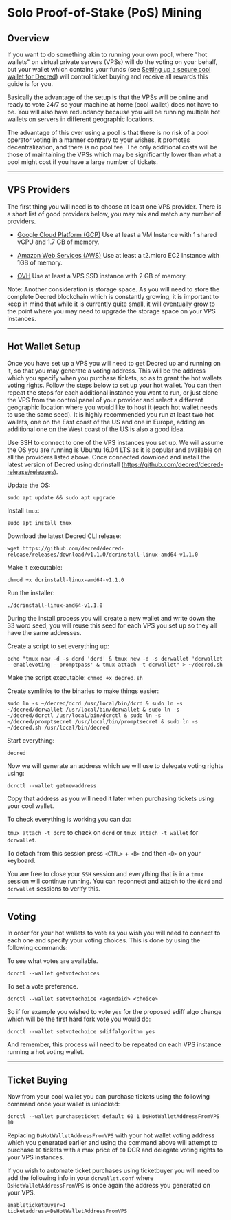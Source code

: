 # **Solo Proof-of-Stake (PoS) Mining**


## **Overview**
If you want to do something akin to running your own pool, where "hot wallets" on virtual private servers (VPSs) will do the voting on your behalf, but your wallet which contains your funds (see [Setting up a secure cool wallet for Decred](secure-cool-wallet.md)) will control ticket buying and receive all rewards this guide is for you.

Basically the advantage of the setup is that the VPSs will be online and ready to vote 24/7 so your machine at home (cool wallet) does not have to be. You will also have redundancy because you will be running multiple hot wallets on servers in different geographic locations.

The advantage of this over using a pool is that there is no risk of a pool operator voting in a manner contrary to your wishes, it promotes decentralization, and there is no pool fee. The only additional costs will be those of maintaining the VPSs which may be significantly lower than what a pool might cost if you have a large number of tickets.

---

## **VPS Providers**
The first thing you will need is to choose at least one VPS provider. There is a short list of good providers below, you may mix and match any number of providers.

* [Google Cloud Platform (GCP)](https://cloud.google.com/)
Use at least a VM Instance with 1 shared vCPU and 1.7 GB of memory.

* [Amazon Web Services (AWS)](https://aws.amazon.com/)
Use at least a t2.micro EC2 Instance with 1GB of memory.

* [OVH](https://www.ovh.com/)
Use at least a VPS SSD instance with 2 GB of memory.

Note: Another consideration is storage space. As you will need to store the complete Decred blockchain which is constantly growing, it is important to keep in mind that while it is currently quite small, it will eventually grow to the point where you may need to upgrade the storage space on your VPS instances.

---

## **Hot Wallet Setup**

Once you have set up a VPS you will need to get Decred up and running on it, so that you may generate a voting address. This will be the address which you specify when you purchase tickets, so as to grant the hot wallets voting rights. Follow the steps below to set up your hot wallet. You can then repeat the steps for each additional instance you want to run, or just clone the VPS from the control panel of your provider and select a different geographic location where you would like to host it (each hot wallet needs to use the same seed). It is highly recommended you run at least two hot wallets, one on the East coast of the US and one in Europe, adding an additional one on the West coast of the US is also a good idea.

Use SSH to connect to one of the VPS instances you set up. We will assume the OS you are running is Ubuntu 16.04 LTS as it is popular and available on all the providers listed above.
Once connected download and install the latest version of Decred using dcrinstall (https://github.com/decred/decred-release/releases).

Update the OS:

`sudo apt update && sudo apt upgrade`

Install `tmux`:

`sudo apt install tmux`

Download the latest Decred CLI release:

`wget https://github.com/decred/decred-release/releases/download/v1.1.0/dcrinstall-linux-amd64-v1.1.0`

Make it executable:

`chmod +x dcrinstall-linux-amd64-v1.1.0`

Run the installer:

`./dcrinstall-linux-amd64-v1.1.0`

During the install process you will create a new wallet and write down the 33 word seed, you will reuse this seed for each VPS you set up so they all have the same addresses.

Create a script to set everything up:

`echo "tmux new -d -s dcrd 'dcrd' & tmux new -d -s dcrwallet 'dcrwallet --enablevoting --promptpass' & tmux attach -t dcrwallet" > ~/decred.sh`

Make the script executable:
`chmod +x decred.sh`

Create symlinks to the binaries to make things easier:

`sudo ln -s ~/decred/dcrd /usr/local/bin/dcrd & sudo ln -s ~/decred/dcrwallet /usr/local/bin/dcrwallet & sudo ln -s ~/decred/dcrctl /usr/local/bin/dcrctl & sudo ln -s ~/decred/promptsecret /usr/local/bin/promptsecret & sudo ln -s ~/decred.sh /usr/local/bin/decred`

Start everything:

`decred`

Now we will generate an address which we will use to delegate voting rights using: 

`dcrctl --wallet getnewaddress`

Copy that address as you will need it later when purchasing tickets using your cool wallet.

To check everything is working you can do:

`tmux attach -t dcrd` to check on `dcrd` or `tmux attach -t wallet` for `dcrwallet`.

To detach from this session press `<CTRL>` + `<B>` and then `<D>` on your keyboard.

You are free to close your `SSH` session and everything that is in a `tmux` session will continue running. You can reconnect and attach to the `dcrd` and `dcrwallet` sessions to verify this.

---

## **Voting**
In order for your hot wallets to vote as you wish you will need to connect to each one and specify your voting choices. This is done by using the following commands:

To see what votes are available.

`dcrctl --wallet getvotechoices`

To set a vote preference.

`dcrctl --wallet setvotechoice <agendaid> <choice>`

So if for example you wished to vote `yes` for the proposed sdiff algo change which will be the first hard fork vote you would do:

`dcrctl --wallet setvotechoice sdiffalgorithm yes`

And remember, this process will need to be repeated on each VPS instance running a hot voting wallet.

---

## **Ticket Buying**
Now from your cool wallet you can purchase tickets using the following command once your wallet is unlocked:

`dcrctl --wallet purchaseticket default 60 1 DsHotWalletAddressFromVPS 10`

Replacing `DsHotWalletAddressFromVPS` with your hot wallet voting address which you generated earlier and using the command above will attempt to purchase `10` tickets with a max price of `60` DCR and delegate voting rights to your VPS instances.

If you wish to automate ticket purchases using ticketbuyer you will need to add the following info in your `dcrwallet.conf` where `DsHotWalletAddressFromVPS` is once again the address you generated on your VPS.

```
enableticketbuyer=1
ticketaddress=DsHotWalletAddressFromVPS
```
